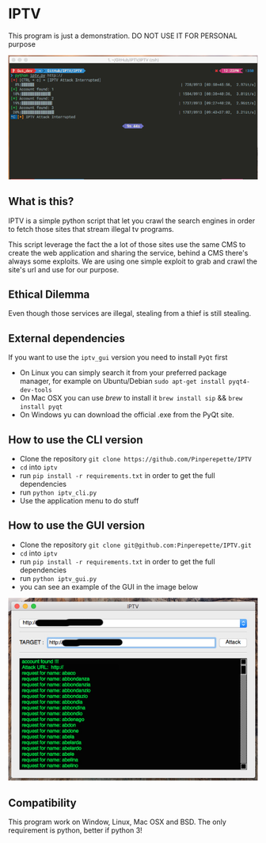 # IPTV

   This program is just a demonstration. DO NOT USE IT FOR PERSONAL purpose

![alt tag](screenshot/cattura.png)

## What is this?

IPTV is a simple python script that let you crawl the search engines
in order to fetch those sites that stream illegal tv programs.

This script leverage the fact the a lot of those sites use the same
CMS to create the web application and sharing the service, behind a CMS there's
always some exploits.
We are using one simple exploit to grab and crawl the site's url and use for our
purpose.

## Ethical Dilemma

Even though those services are illegal, stealing from a thief is still stealing.

## External dependencies

If you want to use the `iptv_gui` version you need to install `PyQt` first

* On Linux you can simply search it from your preferred package manager, for example
on Ubuntu/Debian `sudo apt-get install pyqt4-dev-tools`
* On Mac OSX you can use *brew* to install it `brew install sip` && `brew install pyqt`
* On Windows yu can download the official .exe from the PyQt site.

## How to use the CLI version

* Clone the repository `git clone https://github.com/Pinperepette/IPTV`
* `cd` into `iptv`
* run `pip install -r requirements.txt` in order to get the full dependencies
* run `python iptv_cli.py`
* Use the application menu to do stuff

## How to use the GUI version

* Clone the repository `git clone git@github.com:Pinperepette/IPTV.git`
* `cd` into `iptv`
* run `pip install -r requirements.txt` in order to get the full dependencies
* run `python iptv_gui.py`
* you can see an example of the GUI in the image below

![alt tag](screenshot/demo.jpg)

## Compatibility

This program work on Window, Linux, Mac OSX and BSD. The only requirement is
python, better if python 3!
